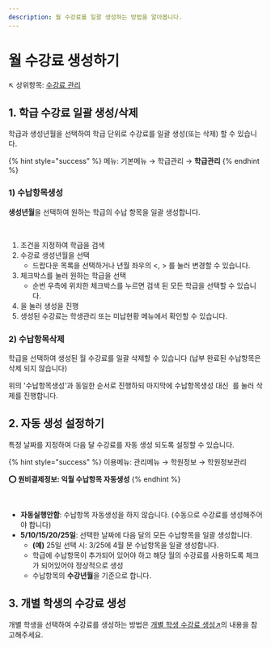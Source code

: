 ```yaml
---
description: 월 수강료를 일괄 생성하는 방법을 알아봅니다.
---
```


# 월 수강료 생성하기

↖ 상위항목: [수강료 관리](./)

## 1. 학급 수강료 일괄 생성/삭제

학급과 생성년월을 선택하여 학급 단위로 수강료를 일괄 생성(또는 삭제) 할 수 있습니다.

{% hint style="success" %}
메뉴: 기본메뉴 → 학급관리 → **학급관리**
{% endhint %}

### 1) 수납항목생성

**생성년월**을 선택하여 원하는 학급의 수납 항목을 일괄 생성합니다.

<figure><img src="../../.gitbook/assets/월수강료일괄생성.png" alt=""><figcaption></figcaption></figure>

1. 조건을 지정하여 학급을 검색
2. 수강료 생성년월을 선택
   * 드랍다운 목록을 선택하거나 년월 좌우의 <, > 를 눌러 변경할 수 있습니다.
3. 체크박스를 눌러 원하는 학급을 선택
   * 순번 우측에 위치한 체크박스를 누르면 검색 된 모든 학급을 선택할 수 있습니다.
4. <img src="../../.gitbook/assets/btn_수납항목생성.png" alt="" data-size="line">을 눌러 생성을 진행
5. 생성된 수강료는 학생관리 또는 미납현황 메뉴에서 확인할 수 있습니다.

### 2) 수납항목삭제

학급을 선택하여 생성된 월 수강료를 일괄 삭제할 수 있습니다 (납부 완료된 수납항목은 삭제 되지 않습니다)

위의 '수납항목생성'과 동일한 순서로 진행하되 마지막에 수납항목생성 대신 <img src="../../.gitbook/assets/btn_수납항목삭제.png" alt="" data-size="line"> 를 눌러 삭제를 진행합니다.

## 2. 자동 생성 설정하기

특정 날짜를 지정하여 다음 달 수강료를 자동 생성 되도록 설정할 수 있습니다.

{% hint style="success" %}
이용메뉴: 관리메뉴 → 학원정보 → 학원정보관리

**⭕ 원비결제정보: 익월 수납항목 자동생성**
{% endhint %}

<figure><img src="../../.gitbook/assets/수납항목 자동생성.png" alt=""><figcaption></figcaption></figure>

* **자동실행안함**: 수납항목 자동생성을 하지 않습니다. (수동으로 수강료를 생성해주어야 합니다)
* **5/10/15/20/25일**: 선택한 날짜에 다음 달의 모든 수납항목을 일괄 생성합니다.
  * **(예)** 25일 선택 시: 3/25에 4월 분 수납항목을 일괄 생성합니다.
  * 학급에 수납항목이 추가되어 있어야 하고 해당 월의 수강료를 사용하도록 체크가 되어있어야 정상적으로 생성
  * 수납항목의 **수강년월**을 기준으로 합니다.

## 3. 개별 학생의 수강료 생성

개별 학생을 선택하여 수강료를 생성하는 방법은 [개별 학생 수강료 생성↗](../../get-started/student/retrieve.md#undefined)의 내용을 참고해주세요.
